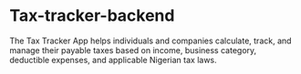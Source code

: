 # Tax-tracker-backend
The Tax Tracker App helps individuals and companies calculate, track, and manage their payable taxes based on income, business category, deductible expenses, and applicable Nigerian tax laws.
